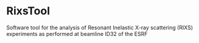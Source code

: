 RixsTool
========

Software tool for the analysis of Resonant Inelastic X-ray scattering (RIXS) experiments as performed at beamline ID32 of the ESRF
